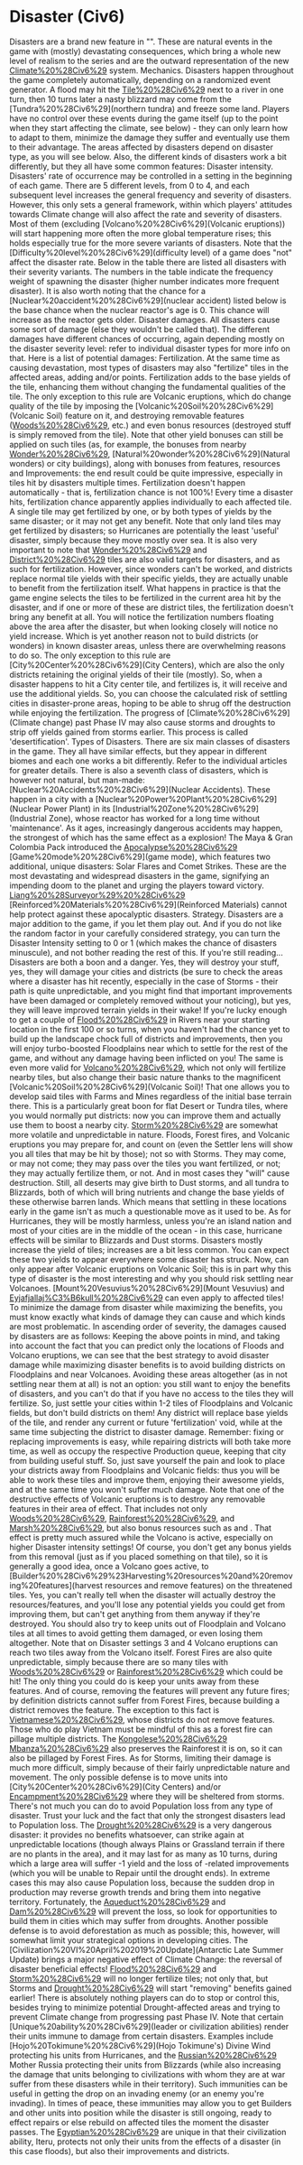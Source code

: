 # Disaster (Civ6)

Disasters are a brand new feature in "". These are natural events in the game with (mostly) devastating consequences, which bring a whole new level of realism to the series and are the outward representation of the new [Climate%20%28Civ6%29](Climate) system.
Mechanics.
Disasters happen throughout the game completely automatically, depending on a randomized event generator. A flood may hit the [Tile%20%28Civ6%29](tiles) next to a river in one turn, then 10 turns later a nasty blizzard may come from the [Tundra%20%28Civ6%29](northern tundra) and freeze some land. Players have no control over these events during the game itself (up to the point when they start affecting the climate, see below) - they can only learn how to adapt to them, minimize the damage they suffer and eventually use them to their advantage.
The areas affected by disasters depend on disaster type, as you will see below. Also, the different kinds of disasters work a bit differently, but they all have some common features:
Disaster intensity.
Disasters' rate of occurrence may be controlled in a setting in the beginning of each game. There are 5 different levels, from 0 to 4, and each subsequent level increases the general frequency and severity of disasters. However, this only sets a general framework, within which players' attitudes towards Climate change will also affect the rate and severity of disasters. Most of them (excluding [Volcano%20%28Civ6%29](Volcanic eruptions)) will start happening more often the more global temperature rises; this holds especially true for the more severe variants of disasters. Note that the [Difficulty%20level%20%28Civ6%29](difficulty level) of a game does "not" affect the disaster rate.
Below in the table there are listed all disasters with their severity variants. The numbers in the table indicate the frequency weight of spawning the disaster (higher number indicates more frequent disaster). It is also worth noting that the chance for a [Nuclear%20accident%20%28Civ6%29](nuclear accident) listed below is the base chance when the nuclear reactor's age is 0. This chance will increase as the reactor gets older.
Disaster damages.
All disasters cause some sort of damage (else they wouldn't be called that). The different damages have different chances of occurring, again depending mostly on the disaster severity level: refer to individual disaster types for more info on that. Here is a list of potential damages:
Fertilization.
At the same time as causing devastation, most types of disasters may also "fertilize" tiles in the affected areas, adding and/or points. Fertilization adds to the base yields of the tile, enhancing them without changing the fundamental qualities of the tile. The only exception to this rule are Volcanic eruptions, which do change quality of the tile by imposing the [Volcanic%20Soil%20%28Civ6%29](Volcanic Soil) feature on it, and destroying removable features ([Woods%20%28Civ6%29](Woods), etc.) and even bonus resources (destroyed stuff is simply removed from the tile). Note that other yield bonuses can still be applied on such tiles (as, for example, the bonuses from nearby [Wonder%20%28Civ6%29](Wonders), [Natural%20wonder%20%28Civ6%29](Natural wonders) or city buildings), along with bonuses from features, resources and Improvements: the end result could be quite impressive, especially in tiles hit by disasters multiple times.
Fertilization doesn't happen automatically - that is, fertilization chance is not 100%! Every time a disaster hits, fertilization chance apparently applies individually to each affected tile. A single tile may get fertilized by one, or by both types of yields by the same disaster; or it may not get any benefit. Note that only land tiles may get fertilized by disasters; so Hurricanes are potentially the least 'useful' disaster, simply because they move mostly over sea. 
It is also very important to note that [Wonder%20%28Civ6%29](wonder) and [District%20%28Civ6%29](district) tiles are also valid targets for disasters, and as such for fertilization. However, since wonders can't be worked, and districts replace normal tile yields with their specific yields, they are actually unable to benefit from the fertilization itself. What happens in practice is that the game engine selects the tiles to be fertilized in the current area hit by the disaster, and if one or more of these are district tiles, the fertilization doesn't bring any benefit at all. You will notice the fertilization numbers floating above the area after the disaster, but when looking closely will notice no yield increase. Which is yet another reason not to build districts (or wonders) in known disaster areas, unless there are overwhelming reasons to do so.
The only exception to this rule are [City%20Center%20%28Civ6%29](City Centers), which are also the only districts retaining the original yields of their tile (mostly). So, when a disaster happens to hit a City center tile, and fertilizes is, it will receive and use the additional yields. So, you can choose the calculated risk of settling cities in disaster-prone areas, hoping to be able to shrug off the destruction while enjoying the fertilization.
The progress of [Climate%20%28Civ6%29](Climate change) past Phase IV may also cause storms and droughts to strip off yields gained from storms earlier. This process is called 'desertification'.
Types of Disasters.
There are six main classes of disasters in the game. They all have similar effects, but they appear in different biomes and each one works a bit differently. Refer to the individual articles for greater details.
There is also a seventh class of disasters, which is however not natural, but man-made: [Nuclear%20Accidents%20%28Civ6%29](Nuclear Accidents). These happen in a city with a [Nuclear%20Power%20Plant%20%28Civ6%29](Nuclear Power Plant) in its [Industrial%20Zone%20%28Civ6%29](Industrial Zone), whose reactor has worked for a long time without 'maintenance'. As it ages, increasingly dangerous accidents may happen, the strongest of which has the same effect as a explosion!
The Maya &amp; Gran Colombia Pack introduced the [Apocalypse%20%28Civ6%29](Apocalypse) [Game%20mode%20%28Civ6%29](game mode), which features two additional, unique disasters: Solar Flares and Comet Strikes. These are the most devastating and widespread disasters in the game, signifying an impending doom to the planet and urging the players toward victory. [Liang%20%28Surveyor%29%20%28Civ6%29](Liang's) [Reinforced%20Materials%20%28Civ6%29](Reinforced Materials) cannot help protect against these apocalyptic disasters.
Strategy.
Disasters are a major addition to the game, if you let them play out. And if you do not like the random factor in your carefully considered strategy, you can turn the Disaster Intensity setting to 0 or 1 (which makes the chance of disasters minuscule), and not bother reading the rest of this.
If you're still reading... Disasters are both a boon and a danger. Yes, they will destroy your stuff, yes, they will damage your cities and districts (be sure to check the areas where a disaster has hit recently, especially in the case of Storms - their path is quite unpredictable, and you might find that important improvements have been damaged or completely removed without your noticing), but yes, they will leave improved terrain yields in their wake! If you're lucky enough to get a couple of [Flood%20%28Civ6%29](Floods) in Rivers near your starting location in the first 100 or so turns, when you haven't had the chance yet to build up the landscape chock full of districts and improvements, then you will enjoy turbo-boosted Floodplains near which to settle for the rest of the game, and without any damage having been inflicted on you! The same is even more valid for [Volcano%20%28Civ6%29](Volcanoes), which not only will fertilize nearby tiles, but also change their basic nature thanks to the magnificent [Volcanic%20Soil%20%28Civ6%29](Volcanic Soil)! That one allows you to develop said tiles with Farms and Mines regardless of the initial base terrain there. This is a particularly great boon for flat Desert or Tundra tiles, where you would normally put districts: now you can improve them and actually use them to boost a nearby city.
[Storm%20%28Civ6%29](Storms) are somewhat more volatile and unpredictable in nature. Floods, Forest fires, and Volcanic eruptions you may prepare for, and count on (even the Settler lens will show you all tiles that may be hit by those); not so with Storms. They may come, or may not come; they may pass over the tiles you want fertilized, or not; they may actually fertilize them, or not. And in most cases they "will" cause destruction. Still, all deserts may give birth to Dust storms, and all tundra to Blizzards, both of which will bring nutrients and change the base yields of these otherwise barren lands. Which means that settling in these locations early in the game isn't as much a questionable move as it used to be. As for Hurricanes, they will be mostly harmless, unless you're an island nation and most of your cities are in the middle of the ocean - in this case, hurricane effects will be similar to Blizzards and Dust storms. 
Disasters mostly increase the yield of tiles; increases are a bit less common. You can expect these two yields to appear everywhere some disaster has struck. Now, can only appear after Volcanic eruptions on Volcanic Soil; this is in part why this type of disaster is the most interesting and why you should risk settling near Volcanoes. [Mount%20Vesuvius%20%28Civ6%29](Mount Vesuvius) and [Eyjafjallaj%C3%B6kull%20%28Civ6%29](Eyjafjallajökull) can even apply to affected tiles!
To minimize the damage from disaster while maximizing the benefits, you must know exactly what kinds of damage they can cause and which kinds are most problematic. In ascending order of severity, the damages caused by disasters are as follows:
Keeping the above points in mind, and taking into account the fact that you can predict only the locations of Floods and Volcano eruptions, we can see that the best strategy to avoid disaster damage while maximizing disaster benefits is to avoid building districts on Floodplains and near Volcanoes. Avoiding these areas altogether (as in not settling near them at all) is not an option: you still want to enjoy the benefits of disasters, and you can't do that if you have no access to the tiles they will fertilize. So, just settle your cities within 1-2 tiles of Floodplains and Volcanic fields, but don't build districts on them! Any district will replace base yields of the tile, and render any current or future 'fertilization' void, while at the same time subjecting the district to disaster damage. Remember: fixing or replacing improvements is easy, while repairing districts will both take more time, as well as occupy the respective Production queue, keeping that city from building useful stuff. So, just save yourself the pain and look to place your districts away from Floodplains and Volcanic fields: thus you will be able to work these tiles and improve them, enjoying their awesome yields, and at the same time you won't suffer much damage. 
Note that one of the destructive effects of Volcanic eruptions is to destroy any removable features in their area of effect. That includes not only [Woods%20%28Civ6%29](Woods), [Rainforest%20%28Civ6%29](Rainforests), and [Marsh%20%28Civ6%29](Marshes), but also bonus resources such as and . That effect is pretty much assured while the Volcano is active, especially on higher Disaster intensity settings! Of course, you don't get any bonus yields from this removal (just as if you placed something on that tile), so it is generally a good idea, once a Volcano goes active, to [Builder%20%28Civ6%29%23Harvesting%20resources%20and%20removing%20features](harvest resources and remove features) on the threatened tiles. Yes, you can't really tell when the disaster will actually destroy the resources/features, and you'll lose any potential yields you could get from improving them, but can't get anything from them anyway if they're destroyed.
You should also try to keep units out of Floodplain and Volcano tiles at all times to avoid getting them damaged, or even losing them altogether. Note that on Disaster settings 3 and 4 Volcano eruptions can reach two tiles away from the Volcano itself.
Forest Fires are also quite unpredictable, simply because there are so many tiles with [Woods%20%28Civ6%29](Woods) or [Rainforest%20%28Civ6%29](Rainforests) which could be hit! The only thing you could do is keep your units away from these features. And of course, removing the features will prevent any future fires; by definition districts cannot suffer from Forest Fires, because building a district removes the feature. The exception to this fact is [Vietnamese%20%28Civ6%29](Vietnam), whose districts do not remove features. Those who do play Vietnam must be mindful of this as a forest fire can pillage multiple districts. The [Kongolese%20%28Civ6%29](Kongolese) [Mbanza%20%28Civ6%29](Mbanza) also preserves the Rainforest it is on, so it can also be pillaged by Forest Fires. 
As for Storms, limiting their damage is much more difficult, simply because of their fairly unpredictable nature and movement. The only possible defense is to move units into [City%20Center%20%28Civ6%29](City Centers) and/or [Encampment%20%28Civ6%29](Encampments) where they will be sheltered from storms.
There's not much you can do to avoid Population loss from any type of disaster. Trust your luck and the fact that only the strongest disasters lead to Population loss.
The [Drought%20%28Civ6%29](Drought) is a very dangerous disaster: it provides no benefits whatsoever, can strike again at unpredictable locations (though always Plains or Grassland terrain if there are no plants in the area), and it may last for as many as 10 turns, during which a large area will suffer -1 yield and the loss of -related improvements (which you will be unable to Repair until the drought ends). In extreme cases this may also cause Population loss, because the sudden drop in production may reverse growth trends and bring them into negative territory. Fortunately, the [Aqueduct%20%28Civ6%29](Aqueduct) and [Dam%20%28Civ6%29](Dam) will prevent the loss, so look for opportunities to build them in cities which may suffer from droughts. Another possible defense is to avoid deforestation as much as possible; this, however, will somewhat limit your strategical options in developing cities.
The [Civilization%20VI%20April%202019%20Update](Antarctic Late Summer Update) brings a major negative effect of Climate Change: the reversal of disaster beneficial effects! [Flood%20%28Civ6%29](Floods) and [Storm%20%28Civ6%29](Storms) will no longer fertilize tiles; not only that, but Storms and [Drought%20%28Civ6%29](Droughts) will start "removing" benefits gained earlier! There is absolutely nothing players can do to stop or control this, besides trying to minimize potential Drought-affected areas and trying to prevent Climate change from progressing past Phase IV.
Note that certain [Unique%20ability%20%28Civ6%29](leader or civilization abilities) render their units immune to damage from certain disasters. Examples include [Hojo%20Tokimune%20%28Civ6%29](Hojo Tokimune's) Divine Wind protecting his units from Hurricanes, and the [Russian%20%28Civ6%29](Russians') Mother Russia protecting their units from Blizzards (while also increasing the damage that units belonging to civilizations with whom they are at war suffer from these disasters while in their territory). Such immunities can be useful in getting the drop on an invading enemy (or an enemy you're invading). In times of peace, these immunities may allow you to get Builders and other units into position while the disaster is still ongoing, ready to effect repairs or else rebuild on affected tiles the moment the disaster passes.
The [Egyptian%20%28Civ6%29](Egyptians) are unique in that their civilization ability, Iteru, protects not only their units from the effects of a disaster (in this case floods), but also their improvements and districts.